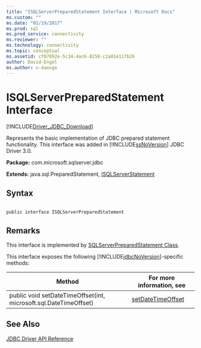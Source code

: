 ```yaml
---
title: "ISQLServerPreparedStatement Interface | Microsoft Docs"
ms.custom: ""
ms.date: "01/19/2017"
ms.prod: sql
ms.prod_service: connectivity
ms.reviewer: ""
ms.technology: connectivity
ms.topic: conceptual
ms.assetid: cf87892e-5c34-4ac6-8258-c2a81e117b26
author: David-Engel
ms.author: v-daenge
---
```

# ISQLServerPreparedStatement Interface
[!INCLUDE[Driver_JDBC_Download](../../../includes/driver_jdbc_download.md)]

  Represents the basic implementation of JDBC prepared statement functionality. This interface was added in [!INCLUDE[ssNoVersion](../../../includes/ssnoversion-md.md)] JDBC Driver 3.0.  
  
 **Package:** com.microsoft.sqlserver.jdbc  
  
 **Extends:** java.sql.PreparedStatement, [ISQLServerStatement](../../../connect/jdbc/reference/isqlserverstatement-interface.md)  
  
## Syntax  
  
```  
  
public interface ISQLServerPreparedStatement  
```  
  
## Remarks  
 This interface is implemented by [SQLServerPreparedStatement Class](../../../connect/jdbc/reference/sqlserverpreparedstatement-class.md).  
  
 This interface exposes the following [!INCLUDE[jdbcNoVersion](../../../includes/jdbcnoversion_md.md)]-specific methods:  
  
|Method|For more information, see|  
|------------|-------------------------------|  
|public void setDateTimeOffset(int, microsoft.sql.DateTimeOffset)|[setDateTimeOffset](../../../connect/jdbc/reference/setdatetimeoffset-method-sqlserverpreparedstatement.md)|  
  
## See Also  
 [JDBC Driver API Reference](../../../connect/jdbc/reference/jdbc-driver-api-reference.md)  
  
  
